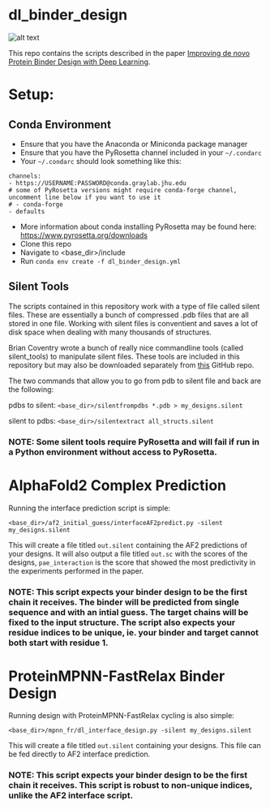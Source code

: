 # dl_binder_design

![alt text](https://github.com/[nrbennet]/[dl_binder_design]/blob/[main]/Fig1forGitHub.png?raw=true)

This repo contains the scripts described in the paper [Improving de novo Protein Binder Design with Deep Learning](https://www.biorxiv.org/content/10.1101/2022.06.15.495993v1).

# Setup:

## Conda Environment
- Ensure that you have the Anaconda or Miniconda package manager
- Ensure that you have the PyRosetta channel included in your `~/.condarc`
- Your `~/.condarc` should look something like this:
```
channels: 
- https://USERNAME:PASSWORD@conda.graylab.jhu.edu
# some of PyRosetta versions might require conda-forge channel, uncomment line below if you want to use it
# - conda-forge
- defaults
```
- More information about conda installing PyRosetta may be found here: https://www.pyrosetta.org/downloads
- Clone this repo
- Navigate to <base_dir>/include
- Run `conda env create -f dl_binder_design.yml`

## Silent Tools
The scripts contained in this repository work with a type of file called silent files. These are essentially a bunch of compressed .pdb files that are all stored in one file. Working with silent files is conventient and saves a lot of disk space when dealing with many thousands of structures.

Brian Coventry wrote a bunch of really nice commandline tools (called silent_tools) to manipulate silent files. These tools are included in this repository but may also be downloaded separately from [this](https://github.com/bcov77/silent_tools) GitHub repo.

The two commands that allow you to go from pdb to silent file and back are the following:

pdbs to silent: `<base_dir>/silentfrompdbs *.pdb > my_designs.silent` 

silent to pdbs: `<base_dir>/silentextract all_structs.silent`

### NOTE: Some silent tools require PyRosetta and will fail if run in a Python environment without access to PyRosetta.

# AlphaFold2 Complex Prediction

Running the interface prediction script is simple:

`<base_dir>/af2_initial_guess/interfaceAF2predict.py -silent my_designs.silent`

This will create a file titled `out.silent` containing the AF2 predictions of your designs. It will also output a file titled `out.sc` with the scores of the designs, `pae_interaction` is the score that showed the most predictivity in the experiments performed in the paper.

### NOTE: This script expects your binder design to be the first chain it receives. The binder will be predicted from single sequence and with an intial guess. The target chains will be fixed to the input structure. The script also expects your residue indices to be unique, ie. your binder and target cannot both start with residue 1.

# ProteinMPNN-FastRelax Binder Design

Running design with ProteinMPNN-FastRelax cycling is also simple:

`<base_dir>/mpnn_fr/dl_interface_design.py -silent my_designs.silent`

This will create a file titled `out.silent` containing your designs. This file can be fed directly to AF2 interface prediction.

### NOTE: This script expects your binder design to be the first chain it receives. This script is robust to non-unique indices, unlike the AF2 interface script.

